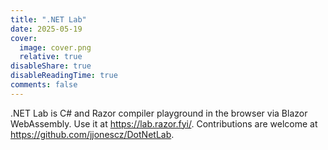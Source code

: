 ```yaml
---
title: ".NET Lab"
date: 2025-05-19
cover:
  image: cover.png
  relative: true
disableShare: true
disableReadingTime: true
comments: false
---
```


.NET Lab is C# and Razor compiler playground in the browser via Blazor WebAssembly.
Use it at <https://lab.razor.fyi/>.
Contributions are welcome at <https://github.com/jjonescz/DotNetLab>.
